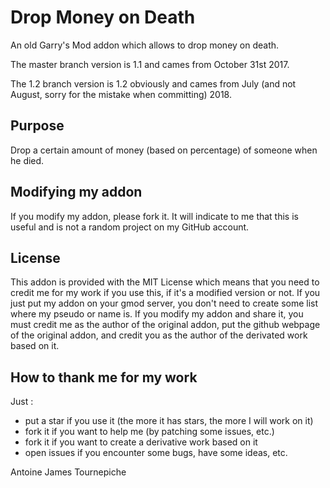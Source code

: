 # Drop Money on Death
An old Garry's Mod addon which allows to drop money on death.

The master branch version is 1.1 and cames from October 31st 2017.

The 1.2 branch version is 1.2 obviously and cames from July (and not August, sorry for the mistake when committing) 2018.

## Purpose

Drop a certain amount of money (based on percentage) of someone when he died.

## Modifying my addon

If you modify my addon, please fork it. It will indicate to me that this is useful and is not a random project on my GitHub account.

## License

This addon is provided with the MIT License which means that you need to credit me for my work if you use this, if it's a modified version or not.
If you just put my addon on your gmod server, you don't need to create some list where my pseudo or name is.
If you modify my addon and share it, you must credit me as the author of the original addon, put the github webpage of the original addon, and credit you as the author of the derivated work based on it.

## How to thank me for my work

Just :
- put a star if you use it (the more it has stars, the more I will work on it)
- fork it if you want to help me (by patching some issues, etc.)
- fork it if you want to create a derivative work based on it
- open issues if you encounter some bugs, have some ideas, etc.

Antoine James Tournepiche
